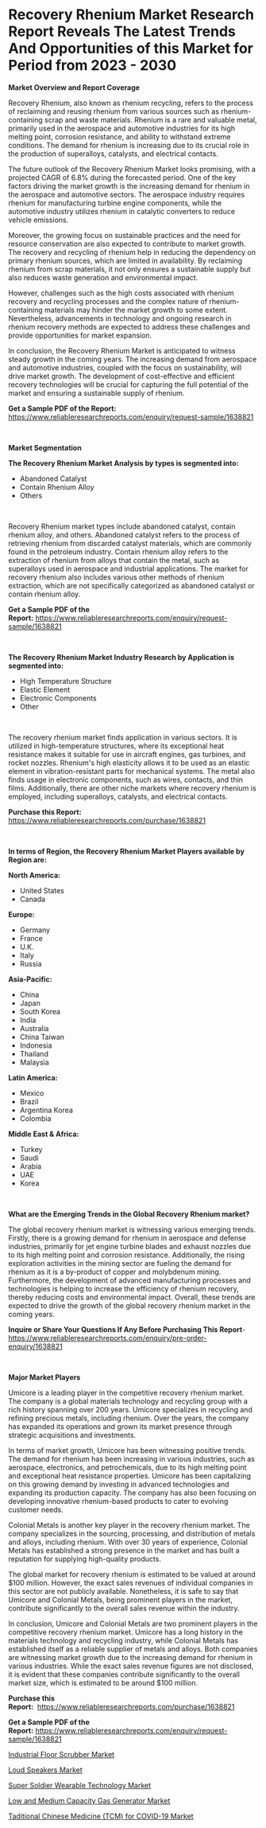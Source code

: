 <p><h1>Recovery Rhenium Market Research Report Reveals The Latest Trends And Opportunities of this Market for Period from 2023 - 2030</h1></p><p><strong>Market Overview and Report Coverage</strong></p>
<p><p>Recovery Rhenium, also known as rhenium recycling, refers to the process of reclaiming and reusing rhenium from various sources such as rhenium-containing scrap and waste materials. Rhenium is a rare and valuable metal, primarily used in the aerospace and automotive industries for its high melting point, corrosion resistance, and ability to withstand extreme conditions. The demand for rhenium is increasing due to its crucial role in the production of superalloys, catalysts, and electrical contacts.</p><p>The future outlook of the Recovery Rhenium Market looks promising, with a projected CAGR of 6.8% during the forecasted period. One of the key factors driving the market growth is the increasing demand for rhenium in the aerospace and automotive sectors. The aerospace industry requires rhenium for manufacturing turbine engine components, while the automotive industry utilizes rhenium in catalytic converters to reduce vehicle emissions.</p><p>Moreover, the growing focus on sustainable practices and the need for resource conservation are also expected to contribute to market growth. The recovery and recycling of rhenium help in reducing the dependency on primary rhenium sources, which are limited in availability. By reclaiming rhenium from scrap materials, it not only ensures a sustainable supply but also reduces waste generation and environmental impact.</p><p>However, challenges such as the high costs associated with rhenium recovery and recycling processes and the complex nature of rhenium-containing materials may hinder the market growth to some extent. Nevertheless, advancements in technology and ongoing research in rhenium recovery methods are expected to address these challenges and provide opportunities for market expansion.</p><p>In conclusion, the Recovery Rhenium Market is anticipated to witness steady growth in the coming years. The increasing demand from aerospace and automotive industries, coupled with the focus on sustainability, will drive market growth. The development of cost-effective and efficient recovery technologies will be crucial for capturing the full potential of the market and ensuring a sustainable supply of rhenium.</p></p>
<p><strong>Get a Sample PDF of the Report:</strong> <a href="https://www.reliableresearchreports.com/enquiry/request-sample/1638821">https://www.reliableresearchreports.com/enquiry/request-sample/1638821</a></p>
<p>&nbsp;</p>
<p><strong>Market Segmentation</strong></p>
<p><strong>The Recovery Rhenium Market Analysis by types is segmented into:</strong></p>
<p><ul><li>Abandoned Catalyst</li><li>Contain Rhenium Alloy</li><li>Others</li></ul></p>
<p>&nbsp;</p>
<p><p>Recovery Rhenium market types include abandoned catalyst, contain rhenium alloy, and others. Abandoned catalyst refers to the process of retrieving rhenium from discarded catalyst materials, which are commonly found in the petroleum industry. Contain rhenium alloy refers to the extraction of rhenium from alloys that contain the metal, such as superalloys used in aerospace and industrial applications. The market for recovery rhenium also includes various other methods of rhenium extraction, which are not specifically categorized as abandoned catalyst or contain rhenium alloy.</p></p>
<p><strong>Get a Sample PDF of the Report:</strong>&nbsp;<a href="https://www.reliableresearchreports.com/enquiry/request-sample/1638821">https://www.reliableresearchreports.com/enquiry/request-sample/1638821</a></p>
<p>&nbsp;</p>
<p><strong>The Recovery Rhenium Market Industry Research by Application is segmented into:</strong></p>
<p><ul><li>High Temperature Structure</li><li>Elastic Element</li><li>Electronic Components</li><li>Other</li></ul></p>
<p>&nbsp;</p>
<p><p>The recovery rhenium market finds application in various sectors. It is utilized in high-temperature structures, where its exceptional heat resistance makes it suitable for use in aircraft engines, gas turbines, and rocket nozzles. Rhenium's high elasticity allows it to be used as an elastic element in vibration-resistant parts for mechanical systems. The metal also finds usage in electronic components, such as wires, contacts, and thin films. Additionally, there are other niche markets where recovery rhenium is employed, including superalloys, catalysts, and electrical contacts.</p></p>
<p><strong>Purchase this Report:</strong>&nbsp; <a href="https://www.reliableresearchreports.com/purchase/1638821">https://www.reliableresearchreports.com/purchase/1638821</a></p>
<p>&nbsp;</p>
<p><strong>In terms of Region, the Recovery Rhenium Market Players available by Region are:</strong></p>
<p>
    <p> <strong> North America: </strong>
        <ul>
            <li>United States</li>
            <li>Canada</li>
        </ul>
        </p> 
    <p> <strong> Europe: </strong>
        <ul>
            <li>Germany</li>
            <li>France</li>
            <li>U.K.</li>
            <li>Italy</li>
            <li>Russia</li>
        </ul>
        </p> 
    <p> <strong> Asia-Pacific: </strong>
        <ul>
            <li>China</li>
            <li>Japan</li>
            <li>South Korea</li>
            <li>India</li>
            <li>Australia</li>
            <li>China Taiwan</li>
            <li>Indonesia</li>
            <li>Thailand</li>
            <li>Malaysia</li>
        </ul>
        </p> 
    <p> <strong> Latin America: </strong>
        <ul>
            <li>Mexico</li>
            <li>Brazil</li>
            <li>Argentina Korea</li>
            <li>Colombia</li>
        </ul>
        </p> 
    <p> <strong> Middle East & Africa: </strong>
        <ul>
            <li>Turkey</li>
            <li>Saudi</li>
            <li>Arabia</li>
            <li>UAE</li>
            <li>Korea</li>
        </ul>
    </p>
    </p>
<p>&nbsp;</p>
<p><strong>What are the Emerging Trends in the Global Recovery Rhenium market?</strong></p>
<p><p>The global recovery rhenium market is witnessing various emerging trends. Firstly, there is a growing demand for rhenium in aerospace and defense industries, primarily for jet engine turbine blades and exhaust nozzles due to its high melting point and corrosion resistance. Additionally, the rising exploration activities in the mining sector are fueling the demand for rhenium as it is a by-product of copper and molybdenum mining. Furthermore, the development of advanced manufacturing processes and technologies is helping to increase the efficiency of rhenium recovery, thereby reducing costs and environmental impact. Overall, these trends are expected to drive the growth of the global recovery rhenium market in the coming years.</p></p>
<p><strong>Inquire or Share Your Questions If Any Before Purchasing This Report</strong>- <a href="https://www.reliableresearchreports.com/enquiry/pre-order-enquiry/1638821">https://www.reliableresearchreports.com/enquiry/pre-order-enquiry/1638821</a></p>
<p>&nbsp;</p>
<p><strong>Major Market Players</strong></p>
<p><p>Umicore is a leading player in the competitive recovery rhenium market. The company is a global materials technology and recycling group with a rich history spanning over 200 years. Umicore specializes in recycling and refining precious metals, including rhenium. Over the years, the company has expanded its operations and grown its market presence through strategic acquisitions and investments.</p><p>In terms of market growth, Umicore has been witnessing positive trends. The demand for rhenium has been increasing in various industries, such as aerospace, electronics, and petrochemicals, due to its high melting point and exceptional heat resistance properties. Umicore has been capitalizing on this growing demand by investing in advanced technologies and expanding its production capacity. The company has also been focusing on developing innovative rhenium-based products to cater to evolving customer needs.</p><p>Colonial Metals is another key player in the recovery rhenium market. The company specializes in the sourcing, processing, and distribution of metals and alloys, including rhenium. With over 30 years of experience, Colonial Metals has established a strong presence in the market and has built a reputation for supplying high-quality products.</p><p>The global market for recovery rhenium is estimated to be valued at around $100 million. However, the exact sales revenues of individual companies in this sector are not publicly available. Nonetheless, it is safe to say that Umicore and Colonial Metals, being prominent players in the market, contribute significantly to the overall sales revenue within the industry.</p><p>In conclusion, Umicore and Colonial Metals are two prominent players in the competitive recovery rhenium market. Umicore has a long history in the materials technology and recycling industry, while Colonial Metals has established itself as a reliable supplier of metals and alloys. Both companies are witnessing market growth due to the increasing demand for rhenium in various industries. While the exact sales revenue figures are not disclosed, it is evident that these companies contribute significantly to the overall market size, which is estimated to be around $100 million.</p></p>
<p><strong>Purchase this Report:</strong>&nbsp;&nbsp;<a href="https://www.reliableresearchreports.com/purchase/1638821">https://www.reliableresearchreports.com/purchase/1638821</a></p>
<p></p>
<p><strong>Get a Sample PDF of the Report:</strong>&nbsp;<a href="https://www.reliableresearchreports.com/enquiry/request-sample/1638821">https://www.reliableresearchreports.com/enquiry/request-sample/1638821</a></p>
<p><p><a href="https://www.linkedin.com/pulse/industrial-floor-scrubber-market-share-amp-new-trends-analysis-5whve/">Industrial Floor Scrubber Market</a></p><p><a href="https://medium.com/@v27092023/loud-speakers-market-size-growth-forecast-2023-2030-3da6f0203dc4">Loud Speakers Market</a></p><p><a href="https://www.linkedin.com/pulse/super-soldier-wearable-technology-market-size-share/">Super Soldier Wearable Technology Market</a></p><p><a href="https://medium.com/@v25590012/low-and-medium-capacity-gas-generator-market-size-growth-forecast-2023-2030-139d3d4810b7">Low and Medium Capacity Gas Generator Market</a></p><p><a href="https://www.linkedin.com/pulse/taditional-chinese-medicine-tcm-covid-19-market-research/">Taditional Chinese Medicine (TCM) for COVID-19 Market</a></p></p>